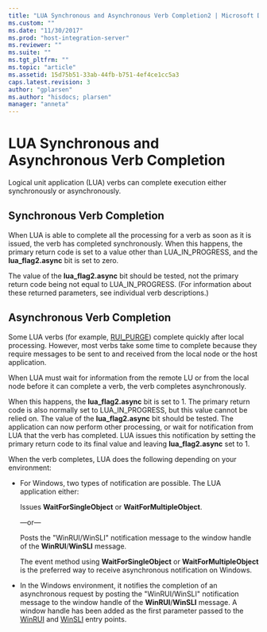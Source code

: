 ```yaml
---
title: "LUA Synchronous and Asynchronous Verb Completion2 | Microsoft Docs"
ms.custom: ""
ms.date: "11/30/2017"
ms.prod: "host-integration-server"
ms.reviewer: ""
ms.suite: ""
ms.tgt_pltfrm: ""
ms.topic: "article"
ms.assetid: 15d75b51-33ab-44fb-b751-4ef4ce1cc5a3
caps.latest.revision: 3
author: "gplarsen"
ms.author: "hisdocs; plarsen"
manager: "anneta"
---
```

# LUA Synchronous and Asynchronous Verb Completion
Logical unit application (LUA) verbs can complete execution either synchronously or asynchronously.  
  
## Synchronous Verb Completion  
 When LUA is able to complete all the processing for a verb as soon as it is issued, the verb has completed synchronously. When this happens, the primary return code is set to a value other than LUA_IN_PROGRESS, and the **lua_flag2.async** bit is set to zero.  
  
 The value of the **lua_flag2.async** bit should be tested, not the primary return code being not equal to LUA_IN_PROGRESS. (For information about these returned parameters, see individual verb descriptions.)  
  
## Asynchronous Verb Completion  
 Some LUA verbs (for example, [RUI_PURGE](./rui-purge2.md)) complete quickly after local processing. However, most verbs take some time to complete because they require messages to be sent to and received from the local node or the host application.  
  
 When LUA must wait for information from the remote LU or from the local node before it can complete a verb, the verb completes asynchronously.  
  
 When this happens, the **lua_flag2.async** bit is set to 1. The primary return code is also normally set to LUA_IN_PROGRESS, but this value cannot be relied on. The value of the **lua_flag2.async** bit should be tested. The application can now perform other processing, or wait for notification from LUA that the verb has completed. LUA issues this notification by setting the primary return code to its final value and leaving **lua_flag2.async** set to 1.  
  
 When the verb completes, LUA does the following depending on your environment:  
  
-   For Windows, two types of notification are possible. The LUA application either:  
  
     Issues **WaitForSingleObject** or **WaitForMultipleObject**.  
  
     —or—  
  
     Posts the "WinRUI/WinSLI" notification message to the window handle of the **WinRUI**/**WinSLI** message.  
  
     The event method using **WaitForSingleObject** or **WaitForMultipleObject** is the preferred way to receive asynchronous notification on Windows.  
  
-   In the Windows environment, it notifies the completion of an asynchronous request by posting the "WinRUI/WinSLI" notification message to the window handle of the **WinRUI**/**WinSLI** message. A window handle has been added as the first parameter passed to the [WinRUI](./winrui1.md) and [WinSLI](./winsli1.md) entry points.
